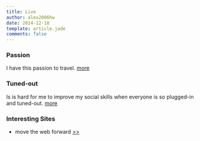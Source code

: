 ```yaml
---
title: Live
author: alex2006hw
date: 2014-12-18
template: article.jade
comments: false
---
```


### Passion

I have this passion to travel.
[more](/articles/live/passions)

### Tuned-out

Is is hard for me to improve my social skills when everyone is so plugged-in and tuned-out.
[more](/articles/live/tuned-out)

### Interesting Sites
- move the web forward [>>](http://movethewebforward.org/)
